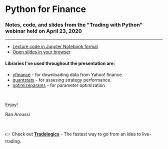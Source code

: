 # Python for Finance 

### Notes, code, and slides from the "Trading with Python" webinar held on April 23, 2020

---

- [Lecture code in Jupyter Notebook format](https://github.com/ranaroussi/python-webinar/blob/master/notebook.ipynb)
- [Open slides in your browser](https://combinatronics.com/ranaroussi/python-webinar/master/slides.html)

#### Libraries I've used throughout the presentation are:

- [yfinance](https://github.com/ranaroussi/yfinance) - for downloading data from Yahoo! finance.
- [quantstats](https://github.com/ranaroussi/quantstats) - for assesing strategy performance.
- [optimizeparams](https://github.com/ranaroussi/python-for-trading-meetup/blob/master/optimizeparams.py) - for parameter optimization

<br>

Enjoy!

Ran Aroussi


<br>

👉 Check out <strong><a href="https://tradologics.com">Tradologics</a></strong> - The fastest way to go from an idea to live-trading.
